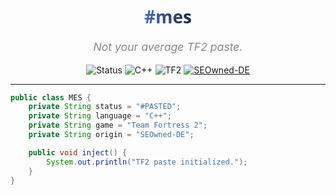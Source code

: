 <h1 align="center" style="font-weight: 900; font-family: 'Segoe UI', Tahoma, Geneva, Verdana, sans-serif;">
  <span style="background: linear-gradient(90deg, #4b6cb7 0%, #182848 100%);
  -webkit-background-clip: text; color: transparent;">#mes</span>
</h1>
<p align="center" style="font-style: italic; color: #888; font-size: 1.1rem;">
  Not your average TF2 paste.
</p>

<p align="center">
  <img src="https://img.shields.io/badge/Status-Pasted-red?style=for-the-badge&logo=ghost" alt="Status"/>
  <img src="https://img.shields.io/badge/C%2B%2B-Modern-00599C?style=for-the-badge&logo=c%2B%2B&logoColor=white" alt="C++"/>
  <img src="https://img.shields.io/badge/TF2-Client-orange?style=for-the-badge&logo=steam" alt="TF2"/>
  <a href="https://www.unknowncheats.me/forum/team-fortress-2-a/436430-seowned-featured-cheat.html" target="_blank" rel="noopener">
    <img src="https://img.shields.io/badge/Origin-SEOwned-blue?style=for-the-badge&logo=github" alt="SEOwned-DE"/>
  </a>
</p>

---

```java
public class MES {
    private String status = "#PASTED";
    private String language = "C++";
    private String game = "Team Fortress 2";
    private String origin = "SEOwned-DE";

    public void inject() {
        System.out.println("TF2 paste initialized.");
    }
}
